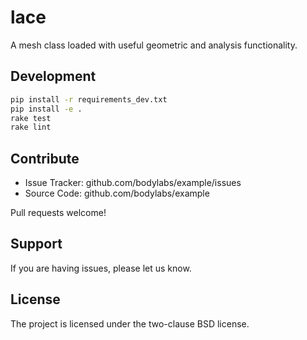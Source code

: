 lace
===========

A mesh class loaded with useful geometric and analysis functionality.



Development
-----------

```sh
pip install -r requirements_dev.txt
pip install -e .
rake test
rake lint
```


Contribute
----------

- Issue Tracker: github.com/bodylabs/example/issues
- Source Code: github.com/bodylabs/example

Pull requests welcome!


Support
-------

If you are having issues, please let us know.


License
-------

The project is licensed under the two-clause BSD license.
